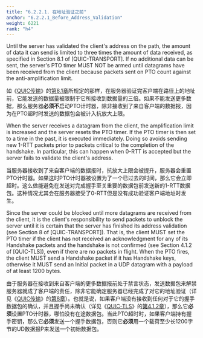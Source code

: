```yaml
---
title: "6.2.2.1. 在地址验证之前"
anchor: "6.2.2.1_Before_Address_Validation"
weight: 6221
rank: "h4"
---
```


Until the server has validated the client's address on the path, the amount of data it can send is limited to three times the amount of data received, as specified in Section 8.1 of [QUIC-TRANSPORT]. If no additional data can be sent, the server's PTO timer MUST NOT be armed until datagrams have been received from the client because packets sent on PTO count against the anti-amplification limit.

如《[QUIC传输]()》的[第8.1章]()所规定的那样，在服务器验证完客户端在路径上的地址前，它能发送的数据量被限制于它所接收到数据量的三倍。如果不能发送更多数据，那么服务器**必须不**启动PTO计时器，除非接收到了来自客户端的数据报，因为在PTO超时时发送的数据包会被计入抗放大上限。

When the server receives a datagram from the client, the amplification limit is increased and the server resets the PTO timer. If the PTO timer is then set to a time in the past, it is executed immediately. Doing so avoids sending new 1-RTT packets prior to packets critical to the completion of the handshake. In particular, this can happen when 0-RTT is accepted but the server fails to validate the client's address.

当服务器接收到了来自客户端的数据报时，抗放大上限会被提升，服务器会重置PTO计时器。如果这时PTO计时器被设置为了一个已过去的时间，那么它会立即超时。这么做能避免在发送对完成握手至关重要的数据包前发送新的1-RTT数据包。这种情况尤其会在服务器接受了0-RTT但是没有成功验证客户端地址时发生。

Since the server could be blocked until more datagrams are received from the client, it is the client's responsibility to send packets to unblock the server until it is certain that the server has finished its address validation (see Section 8 of [QUIC-TRANSPORT]). That is, the client MUST set the PTO timer if the client has not received an acknowledgment for any of its Handshake packets and the handshake is not confirmed (see Section 4.1.2 of [QUIC-TLS]), even if there are no packets in flight. When the PTO fires, the client MUST send a Handshake packet if it has Handshake keys, otherwise it MUST send an Initial packet in a UDP datagram with a payload of at least 1200 bytes.

由于服务器在接收到来自客户端的更多数据报前处于禁言状态，发送数据包来解禁服务器就成了客户端的责任，除非它能确定服务器已经完成了对它的地址验证（详见《[QUIC传输]()》的[第8章]()）。也就是说，如果客户端没有接收到任何对于它的握手数据包的确认，并且握手尚未确认（详见《[QUIC-TLS]()》的[第4.1.2章]()），那么它**必须**设置PTO计时器，哪怕没有在途数据包。当此PTO超时时，如果客户端持有握手密钥，那么它**必须**发送一个握手数据包，否则它**必须**用一个载荷至少长1200字节的UD数据报P来发送一个初始数据包。
